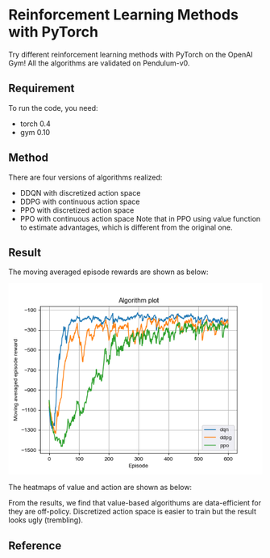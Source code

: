 # Reinforcement Learning Methods with PyTorch
Try different reinforcement learning methods with PyTorch on the OpenAI Gym! All the algorithms are validated on Pendulum-v0.

## Requirement
To run the code, you need:
- torch 0.4
- gym 0.10

## Method
There are four versions of algorithms realized:
- DDQN with discretized action space
- DDPG with continuous action space
- PPO with discretized action space
- PPO with continuous action space
Note that in PPO using value function to estimate advantages, which is different from the original one.

## Result
The moving averaged episode rewards are shown as below:

![plot_lines](img/lines.png)

The heatmaps of value and action are shown as below:


From the results, we find that value-based algorithums are data-efficient for they are off-policy. Discretized action space is easier to train but the result looks
ugly (trembling).  

## Reference
